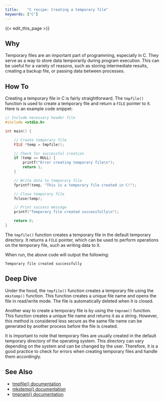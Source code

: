 ```yaml
---
title:    "C recipe: Creating a temporary file"
keywords: ["C"]
---
```


{{< edit_this_page >}}

## Why

Temporary files are an important part of programming, especially in C. They serve as a way to store data temporarily during program execution. This can be useful for a variety of reasons, such as storing intermediate results, creating a backup file, or passing data between processes.

## How To

Creating a temporary file in C is fairly straightforward. The `tmpfile()` function is used to create a temporary file and return a `FILE` pointer to it. Here is an example code snippet:

```C
// Include necessary header file
#include <stdio.h>

int main() {

	// Create temporary file
	FILE *temp = tmpfile();

	// Check for successful creation
	if (temp == NULL) {
		printf("Error creating temporary file\n");
		return 1;
	}

	// Write data to temporary file
	fprintf(temp, "This is a temporary file created in C!");

	// Close temporary file
	fclose(temp);

	// Print success message
	printf("Temporary file created successfully\n");

	return 0;
}
```

The `tmpfile()` function creates a temporary file in the default temporary directory. It returns a `FILE` pointer, which can be used to perform operations on the temporary file, such as writing data to it.

When run, the above code will output the following:

```
Temporary file created successfully
```

## Deep Dive

Under the hood, the `tmpfile()` function creates a temporary file using the `mkstemp()` function. This function creates a unique file name and opens the file in read/write mode. The file is automatically deleted when it is closed.

Another way to create a temporary file is by using the `tmpnam()` function. This function creates a unique file name and returns it as a string. However, this method is considered less secure as the same file name can be generated by another process before the file is created.

It is important to note that temporary files are usually created in the default temporary directory of the operating system. This directory can vary depending on the system and can be changed by the user. Therefore, it is a good practice to check for errors when creating temporary files and handle them accordingly.

## See Also

- [tmpfile() documentation](https://www.gnu.org/software/libc/manual/html_node/Temporary-Files.html)
- [mkstemp() documentation](https://www.gnu.org/software/libc/manual/html_node/Creating-Temporary-Files.html)
- [tmpnam() documentation](https://www.gnu.org/software/libc/manual/html_node/Temporary-File-Names.html)